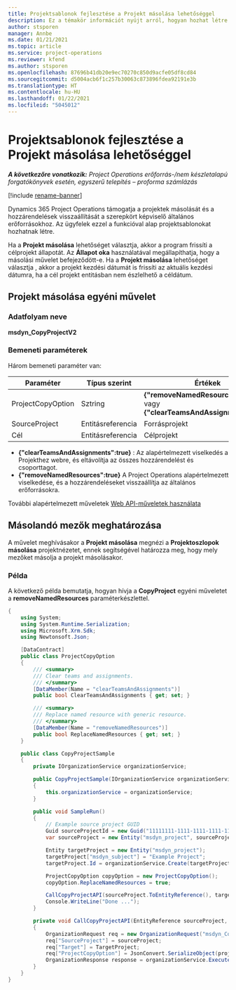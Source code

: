 ```yaml
---
title: Projektsablonok fejlesztése a Projekt másolása lehetőséggel
description: Ez a témakör információt nyújt arról, hogyan hozhat létre projektsablonokat a Projekt másolása egyéni művelettel.
author: stsporen
manager: Annbe
ms.date: 01/21/2021
ms.topic: article
ms.service: project-operations
ms.reviewer: kfend
ms.author: stsporen
ms.openlocfilehash: 87696b41db20e9ec70270c850d9acfe05df8cd84
ms.sourcegitcommit: d5004acb6f1c257b30063c873896fdea92191e3b
ms.translationtype: HT
ms.contentlocale: hu-HU
ms.lasthandoff: 01/22/2021
ms.locfileid: "5045012"
---
```

# <a name="develop-project-templates-with-copy-project"></a>Projektsablonok fejlesztése a Projekt másolása lehetőséggel

_**A következőre vonatkozik:** Project Operations erőforrás-/nem készletalapú forgatókönyvek esetén, egyszerű telepítés – proforma számlázás_

[!include [rename-banner](~/includes/cc-data-platform-banner.md)]

Dynamics 365 Project Operations támogatja a projektek másolását és a hozzárendelések visszaállítását a szerepkört képviselő általános erőforrásokhoz. Az ügyfelek ezzel a funkcióval alap projektsablonokat hozhatnak létre.

Ha a **Projekt másolása** lehetőséget választja, akkor a program frissíti a célprojekt állapotát. Az **Állapot oka** használatával megállapíthatja, hogy a másolási művelet befejeződött-e. Ha a **Projekt másolása** lehetőséget választja , akkor a projekt kezdési dátumát is frissíti az aktuális kezdési dátumra, ha a cél projekt entitásban nem észlelhető a céldátum.

## <a name="copy-project-custom-action"></a>Projekt másolása egyéni művelet 

### <a name="name"></a>Adatfolyam neve 

**msdyn_CopyProjectV2**

### <a name="input-parameters"></a>Bemeneti paraméterek
Három bemeneti paraméter van:

| Paraméter          | Típus szerint   | Értékek                                                   | 
|--------------------|--------|----------------------------------------------------------|
| ProjectCopyOption  | Sztring | **{"removeNamedResources":true}** vagy **{"clearTeamsAndAssignments":true}** |
| SourceProject      | Entitásreferencia | Forrásprojekt |
| Cél             | Entitásreferencia | Célprojekt |


- **{"clearTeamsAndAssignments":true}** : Az alapértelmezett viselkedés a Projekthez webre, és eltávolítja az összes hozzárendelést és csoporttagot.
- **{"removeNamedResources":true}** A Project Operations alapértelmezett viselkedése, és a hozzárendeléseket visszaállítja az általános erőforrásokra.

További alapértelmezett műveletek [Web API-műveletek használata](https://docs.microsoft.com/powerapps/developer/common-data-service/webapi/use-web-api-actions)

## <a name="specify-fields-to-copy"></a>Másolandó mezők meghatározása 
A művelet meghívásakor a **Projekt másolása** megnézi a **Projektoszlopok másolása** projektnézetet, ennek segítségével határozza meg, hogy mely mezőket másolja a projekt másolásakor.


### <a name="example"></a>Példa
A következő példa bemutatja, hogyan hívja a **CopyProject** egyéni műveletet a **removeNamedResources** paraméterkészlettel.
```C#
{
    using System;
    using System.Runtime.Serialization;
    using Microsoft.Xrm.Sdk;
    using Newtonsoft.Json;

    [DataContract]
    public class ProjectCopyOption
    {
        /// <summary>
        /// Clear teams and assignments.
        /// </summary>
        [DataMember(Name = "clearTeamsAndAssignments")]
        public bool ClearTeamsAndAssignments { get; set; }

        /// <summary>
        /// Replace named resource with generic resource.
        /// </summary>
        [DataMember(Name = "removeNamedResources")]
        public bool ReplaceNamedResources { get; set; }
    }

    public class CopyProjectSample
    {
        private IOrganizationService organizationService;

        public CopyProjectSample(IOrganizationService organizationService)
        {
            this.organizationService = organizationService;
        }

        public void SampleRun()
        {
            // Example source project GUID
            Guid sourceProjectId = new Guid("11111111-1111-1111-1111-111111111111");
            var sourceProject = new Entity("msdyn_project", sourceProjectId);

            Entity targetProject = new Entity("msdyn_project");
            targetProject["msdyn_subject"] = "Example Project";
            targetProject.Id = organizationService.Create(targetProject);

            ProjectCopyOption copyOption = new ProjectCopyOption();
            copyOption.ReplaceNamedResources = true;

            CallCopyProjectAPI(sourceProject.ToEntityReference(), targetProject.ToEntityReference(), copyOption);
            Console.WriteLine("Done ...");
        }

        private void CallCopyProjectAPI(EntityReference sourceProject, EntityReference TargetProject, ProjectCopyOption projectCopyOption)
        {
            OrganizationRequest req = new OrganizationRequest("msdyn_CopyProjectV2");
            req["SourceProject"] = sourceProject;
            req["Target"] = TargetProject;
            req["ProjectCopyOption"] = JsonConvert.SerializeObject(projectCopyOption);
            OrganizationResponse response = organizationService.Execute(req);
        }
    }
}
```
